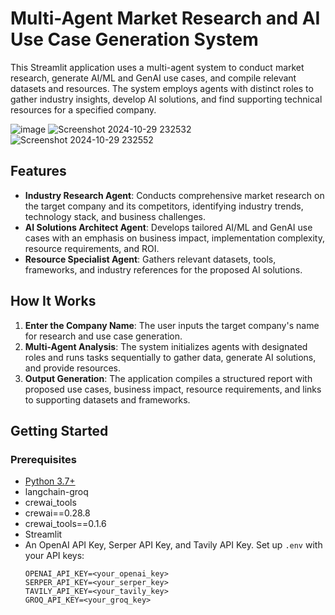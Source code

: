 # Multi-Agent Market Research and AI Use Case Generation System

This Streamlit application uses a multi-agent system to conduct market research, generate AI/ML and GenAI use cases, and compile relevant datasets and resources. The system employs agents with distinct roles to gather industry insights, develop AI solutions, and find supporting technical resources for a specified company. 

![image](https://github.com/user-attachments/assets/e4628cbf-3e74-416b-b292-b4c702d30ffd)
![Screenshot 2024-10-29 232532](https://github.com/user-attachments/assets/81e07c46-7566-4b7f-bbd9-788c9d2ab517)
![Screenshot 2024-10-29 232552](https://github.com/user-attachments/assets/b01542ea-ae0e-4530-90e1-9289e1ff1203)



## Features
- **Industry Research Agent**: Conducts comprehensive market research on the target company and its competitors, identifying industry trends, technology stack, and business challenges.
- **AI Solutions Architect Agent**: Develops tailored AI/ML and GenAI use cases with an emphasis on business impact, implementation complexity, resource requirements, and ROI.
- **Resource Specialist Agent**: Gathers relevant datasets, tools, frameworks, and industry references for the proposed AI solutions.

## How It Works
1. **Enter the Company Name**: The user inputs the target company's name for research and use case generation.
2. **Multi-Agent Analysis**: The system initializes agents with designated roles and runs tasks sequentially to gather data, generate AI solutions, and provide resources.
3. **Output Generation**: The application compiles a structured report with proposed use cases, business impact, resource requirements, and links to supporting datasets and frameworks.

## Getting Started

### Prerequisites
- [Python 3.7+](https://www.python.org/downloads/)
- langchain-groq
- crewai_tools
- crewai==0.28.8
- crewai_tools==0.1.6
- Streamlit
- An OpenAI API Key, Serper API Key, and Tavily API Key. Set up `.env` with your API keys:
  ```shell
  OPENAI_API_KEY=<your_openai_key>
  SERPER_API_KEY=<your_serper_key>
  TAVILY_API_KEY=<your_tavily_key>
  GROQ_API_KEY=<your_groq_key>
